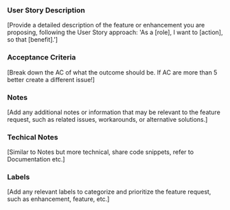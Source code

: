 ### User Story Description

[Provide a detailed description of the feature or enhancement you are proposing, following the User Story approach:
'As a [role], I want to [action], so that [benefit].']

### Acceptance Criteria

[Break down the AC of what the outcome should be. If AC are more than 5 better create a different issue!]

### Notes

[Add any additional notes or information that may be relevant to the feature request, such as related issues, workarounds, or alternative solutions.]

### Techical Notes

[Similar to Notes but more technical, share code snippets, refer to Documentation etc.]

### Labels

[Add any relevant labels to categorize and prioritize the feature request, such as enhancement, feature, etc.]

